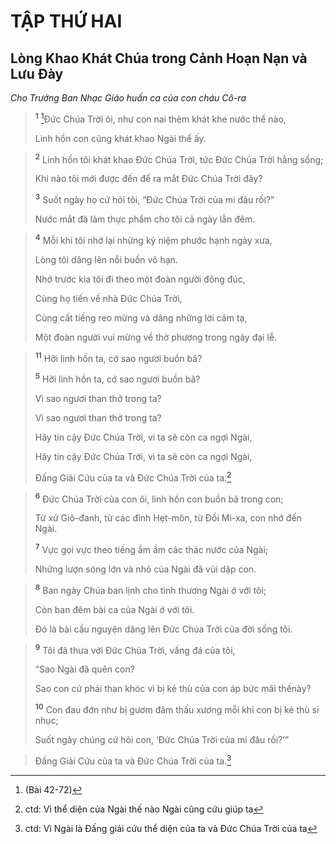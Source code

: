 # TẬP THỨ HAI

## Lòng Khao Khát Chúa trong Cảnh Hoạn Nạn và Lưu Ðày
*Cho Trưởng Ban Nhạc Giáo huấn ca của con cháu Cô-ra*

> <sup><b>1</b></sup> [^1@-7b5f3bc5-177e-474a-95bc-ef54e15f63ce]Ðức Chúa Trời ôi, như con nai thèm khát khe nước thể nào,
> 
> Linh hồn con cũng khát khao Ngài thể ấy.
>


> <sup><b>2</b></sup> Linh hồn tôi khát khao Ðức Chúa Trời, tức Ðức Chúa Trời hằng sống;
> 
> Khi nào tôi mới được đến để ra mắt Ðức Chúa Trời đây?
> 
> <sup><b>3</b></sup> Suốt ngày họ cứ hỏi tôi, “Ðức Chúa Trời của mi đâu rồi?”
> 
> Nước mắt đã làm thực phẩm cho tôi cả ngày lẫn đêm.
>


> <sup><b>4</b></sup> Mỗi khi tôi nhớ lại những kỷ niệm phước hạnh ngày xưa,
> 
> Lòng tôi dâng lên nỗi buồn vô hạn.
> 
> Nhớ trước kia tôi đi theo một đoàn người đông đúc,
> 
> Cùng họ tiến về nhà Ðức Chúa Trời,
> 
> Cùng cất tiếng reo mừng và dâng những lời cảm tạ,
> 
> Một đoàn người vui mừng về thờ phượng trong ngày đại lễ.
>


> <sup><b>11</b></sup> Hỡi linh hồn ta, cớ sao ngươi buồn bã?
> 
> <sup><b>5</b></sup> Hỡi linh hồn ta, cớ sao ngươi buồn bã?
> 
> Vì sao ngươi than thở trong ta?
> 
> Vì sao ngươi than thở trong ta?
> 
> Hãy tin cậy Ðức Chúa Trời, vì ta sẽ còn ca ngợi Ngài,
> 
> Hãy tin cậy Ðức Chúa Trời, vì ta sẽ còn ca ngợi Ngài,
> 
> Đấng Giải Cứu của ta và Ðức Chúa Trời của ta.[^1-7b5f3bc5-177e-474a-95bc-ef54e15f63ce]
>


> <sup><b>6</b></sup> Ðức Chúa Trời của con ôi, linh hồn con buồn bã trong con;
> 
> Từ xứ Giô-đanh, từ các đỉnh Hẹt-môn, từ Ðồi Mi-xa, con nhớ đến Ngài.
> 
> <sup><b>7</b></sup> Vực gọi vực theo tiếng ầm ầm các thác nước của Ngài;
> 
> Những lượn sóng lớn và nhỏ của Ngài đã vùi dập con.
>


> <sup><b>8</b></sup> Ban ngày Chúa ban lịnh cho tình thương Ngài ở với tôi;
> 
> Còn ban đêm bài ca của Ngài ở với tôi.
> 
> Ðó là bài cầu nguyện dâng lên Ðức Chúa Trời của đời sống tôi.
>


> <sup><b>9</b></sup> Tôi đã thưa với Ðức Chúa Trời, vầng đá của tôi,
> 
> “Sao Ngài đã quên con?
> 
> Sao con cứ phải than khóc vì bị kẻ thù của con áp bức mãi thếnày?
> 
> <sup><b>10</b></sup> Con đau đớn như bị gươm đâm thấu xương mỗi khi con bị kẻ thù sỉ nhục;
> 
> Suốt ngày chúng cứ hỏi con, ‘Ðức Chúa Trời của mi đâu rồi?’”
>


> Ðấng Giải Cứu của ta và Ðức Chúa Trời của ta.[^2-7b5f3bc5-177e-474a-95bc-ef54e15f63ce]
>

[^1-7b5f3bc5-177e-474a-95bc-ef54e15f63ce]: ctd: Vì thể diện của Ngài thế nào Ngài cũng cứu giúp ta
[^2-7b5f3bc5-177e-474a-95bc-ef54e15f63ce]: ctd: Vì Ngài là Đấng giải cứu thể diện của ta và Đức Chúa Trời của ta
[^1@-7b5f3bc5-177e-474a-95bc-ef54e15f63ce]: (Bài 42-72)